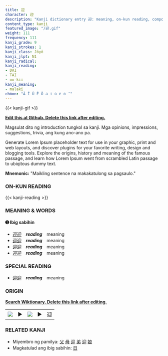 ```yaml
---
title: 迎
character: 迎
description: "Kanji dictionary entry 迎: meaning, on-kun reading, compounds, origin, related kanji"
content_type: kanji
featured_image: "/迎.gif"
weight: 111
frequency: 111
kanji_grade: 9
kanji_strokes: 1
kanji_class: Jōyō
kanji_jlpt: N1
kanji_radical: 
kanji_reading: 
- DAI
- TAI
- oo-kii
kanji_meaning:
- malaki
chōon: "Ā Ī Ū Ē Ō ā ī ū ē ō ’"
---
```

[//]: # (Don't edit the line below. Kanji animated GIF code is automatically generated.)
{{< kanji-gif >}}

[//]: # (Edit below this line.)

**[Edit this at Github. Delete this link after editing.](https://github.com/tim0g/tim/tree/main/content/kanji/迎/index.md)**

Magsulat dito ng introduction tungkol sa kanji. Mga opinions, impressions, suggestions, trivia, ang kung ano-ano pa.

Generate Lorem Ipsum placeholder text for use in your graphic, print and web layouts, and discover plugins for your favorite writing, design and blogging tools. Explore the origins, history and meaning of the famous passage, and learn how Lorem Ipsum went from scrambled Latin passage to ubiqitous dummy text.
 
**Mnemonic:** "Maikling sentence na makakatulong sa pagsaulo."

### ON-KUN READING

[//]: # (Don't edit the line below. ON-KUN READING code is automatically generated.)
{{< kanji-reading >}}

### MEANING & WORDS

#### ➊ **Ibig sabihin**
  - [迎](../迎)[迎](../迎)　***reading***　meaning
  - [迎](../迎)[迎](../迎)　***reading***　meaning
  - [迎](../迎)[迎](../迎)　***reading***　meaning
  - [迎](../迎)[迎](../迎)　***reading***　meaning

### SPECIAL READING
  - [迎](../迎)[迎](../迎)　***reading***　meaning

### ORIGIN

**[Search Wiktionary. Delete this link after editing.](https://wiktionary.org/wiki/迎)**
<table class="kanji-table"><tr><td>
<img src="60px-迎-bronze.svg.png">
</td><td>▶</td><td>
<img src="60px-迎-oracle.svg.png">
</td><td>▶</td>
<td class="kanji-origin">迎</td>
</tr></table>

### RELATED KANJI
- Miyembro ng pamilya: [父](../父) [母](../母) [迎](../迎) [弟](../弟) [迎](../迎) [娘](../娘)
- Magkatulad ang ibig sabihin: [日](../日)
